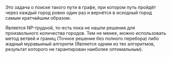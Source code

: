 Это задача о поиске такого пути в графе, при котором путь пройдёт через каждый город ровно один раз и вернётся в исходный город самым кратчайшим образом.

Является NP-трудной, то-есть пока не нашли решения для произвольного количества городов.
Тем не менее, можно использовать метод ветвей и границ (Точное решение без полного перебора) либо жадный муравьиный алгоритм (Является одним из тех алгоритмов, результат которого не гарантирован наиболее оптимальным).

